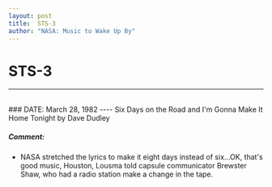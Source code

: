 ```yaml
---
layout: post
title:  STS-3
author: "NASA: Music to Wake Up By"
---
```


# STS-3
----
<br/>
### DATE: March 28, 1982
----
Six Days on the Road and I'm Gonna Make It Home Tonight by Dave Dudley

##### Comment:
* NASA stretched the lyrics to make it eight days instead of six...OK, that's good music, Houston, Lousma told capsule communicator Brewster Shaw, who had a radio station make a change in the tape.
